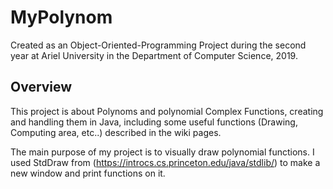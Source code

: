# MyPolynom
Created as an Object-Oriented-Programming Project during the second year at Ariel University
in the Department of Computer Science, 2019.

## Overview
This project is about Polynoms and polynomial Complex Functions, creating and handling them in Java, including some
useful functions (Drawing, Computing area, etc..) described in the wiki pages.

The main purpose of my project is to visually draw polynomial functions.
I used StdDraw from (https://introcs.cs.princeton.edu/java/stdlib/) to make a new window and print functions on it.
